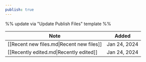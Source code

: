 ```yaml
---
publish: true
---
```

%% update via "Update Publish Files" template %% 

| Note                                      | Added        |
| ----------------------------------------- | ------------ |
| [[Recent new files.md\|Recent new files]] | Jan 24, 2024 |
| [[Recently edited.md\|Recently edited]]   | Jan 24, 2024 |
